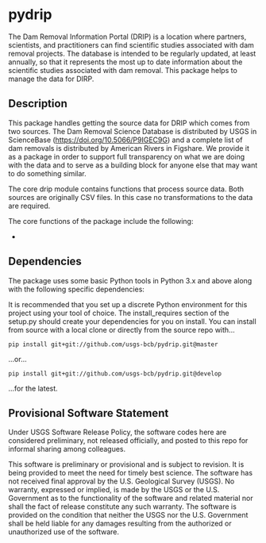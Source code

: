 # pydrip


The Dam Removal Information Portal (DRIP) is a location where partners, scientists, and practitioners can find scientific studies associated with dam removal projects. The database is intended to be regularly updated, at least annually, so that it represents the most up to date information about the scientific studies associated with dam removal. This package helps to manage the data for DIRP.

## Description


This package handles getting the source data for DRIP which comes from two sources.  The Dam Removal Science Database is distributed by USGS in ScienceBase (https://doi.org/10.5066/P9IGEC9G) and a complete list of dam removals is distributed by American Rivers in Figshare. We provide it as a package in order to support full transparency on what we are doing with the data and to serve as a building block for anyone else that may want to do something similar.

The core drip module contains functions that process source data. Both sources are originally CSV files. In this case no transformations to the data are required.

The core functions of the package include the following:

* 



## Dependencies


The package uses some basic Python tools in Python 3.x and above along with the following specific dependencies:



It is recommended that you set up a discrete Python environment for this project using your tool of choice. The install_requires section of the setup.py should create your dependencies for you on install. You can install from source with a local clone or directly from the source repo with...

``pip install git+git://github.com/usgs-bcb/pydrip.git@master``

...or...

``pip install git+git://github.com/usgs-bcb/pydrip.git@develop``

...for the latest.



## Provisional Software Statement


Under USGS Software Release Policy, the software codes here are considered preliminary, not released officially, and posted to this repo for informal sharing among colleagues.

This software is preliminary or provisional and is subject to revision. It is being provided to meet the need for timely best science. The software has not received final approval by the U.S. Geological Survey (USGS). No warranty, expressed or implied, is made by the USGS or the U.S. Government as to the functionality of the software and related material nor shall the fact of release constitute any such warranty. The software is provided on the condition that neither the USGS nor the U.S. Government shall be held liable for any damages resulting from the authorized or unauthorized use of the software.